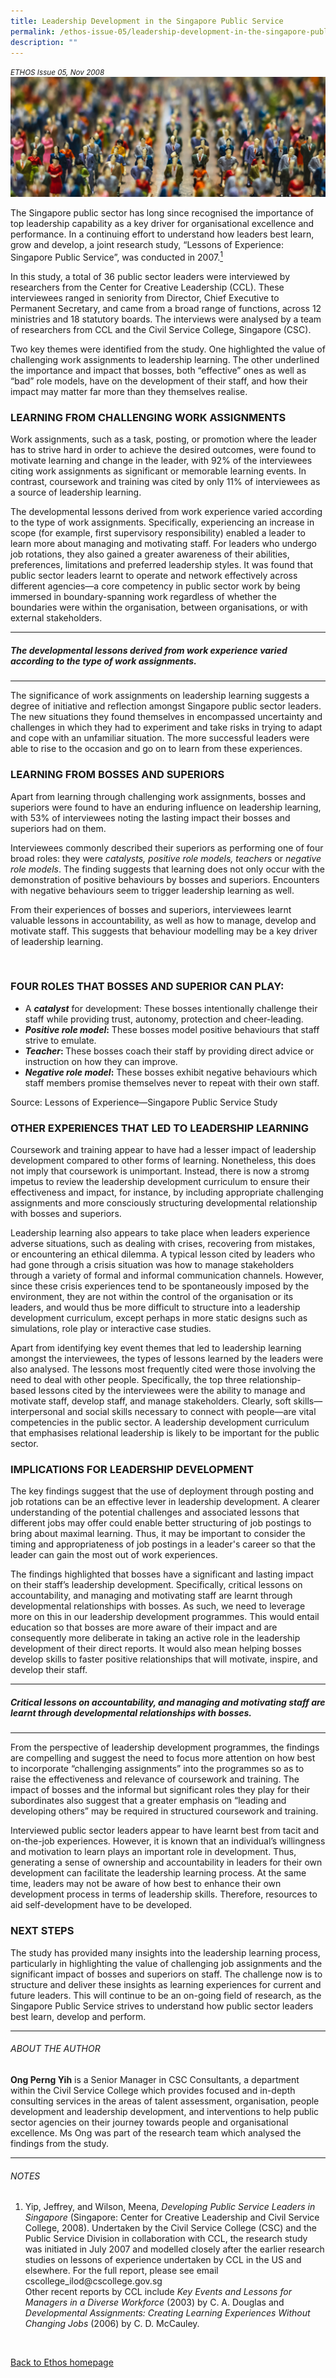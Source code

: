 ```yaml
---
title: Leadership Development in the Singapore Public Service
permalink: /ethos-issue-05/leadership-development-in-the-singapore-public-service/
description: ""
---
```

<style>
	
	
</style>	


<em><small>ETHOS Issue 05, Nov 2008</small></em>
<img src="/images/Ethos_Images/Ethos_Issue_05/5_Banner_Leadership%20Development%20in%20the%20Singapore%20Public%20Service.jpg">


<p>The Singapore public sector has long since recognised the importance of top leadership capability as a key driver for organisational excellence and performance. In a continuing effort to understand how leaders best learn, grow and develop, a joint research study, “Lessons of Experience: Singapore Public Service”, was conducted in 2007.<a href="#notes"><sup>1</sup></a></p>

<p>In this study, a total of 36 public sector leaders were interviewed by researchers from the Center for Creative Leadership (CCL). These interviewees ranged in seniority from Director, Chief Executive to Permanent Secretary, and came from a broad range of functions, across 12 ministries and 18 statutory boards. The interviews were analysed by a team of researchers from CCL and the Civil Service College, Singapore (CSC).</p>

<p>Two key themes were identified from the study. One highlighted the value of challenging work assignments to leadership learning. The other underlined the importance and impact that bosses, both “effective” ones as well as “bad” role models, have on the development of their staff, and how their impact may matter far more than they themselves realise.</p>

<h3>LEARNING FROM CHALLENGING WORK ASSIGNMENTS</h3>

<p>Work assignments, such as a task, posting, or promotion where the leader has to strive hard in order to achieve the desired outcomes, were found to motivate learning and change in the leader, with 92% of the interviewees citing work assignments as significant or memorable learning events. In contrast, coursework and training was cited by only 11% of interviewees as a source of leadership learning. </p>

<p>The developmental lessons derived from work experience varied according to the type of work assignments. Specifically, experiencing an increase in scope (for example, first supervisory responsibility) enabled a leader to learn more about managing and motivating staff. For leaders who undergo job rotations, they also gained a greater awareness of their abilities, preferences, limitations and preferred leadership styles. It was found that public sector leaders learnt to operate and network effectively across different agencies—a core competency in public sector work by being immersed in boundary-spanning work regardless of whether the boundaries were within the organisation, between organisations, or with external stakeholders.</p>

<hr>

<h5><em>
The developmental lessons derived from work experience varied according to the type of work assignments.
</em></h5>

<hr>

<p>The significance of work assignments on leadership learning suggests a degree of initiative and reflection amongst Singapore public sector leaders. The new situations they found themselves in encompassed uncertainty and challenges in which they had to experiment and take risks in trying to adapt and cope with an unfamiliar situation. The more successful leaders were able to rise to the occasion and go on to learn from these experiences.</p>

<h3>LEARNING FROM BOSSES AND SUPERIORS</h3>

<p>Apart from learning through challenging work assignments, bosses and superiors were found to have an enduring influence on leadership learning, with 53% of interviewees noting the lasting impact their bosses and superiors had on them. </p>

<p>Interviewees commonly described their superiors as performing one of four broad roles: they were <em>catalysts, positive role models, teachers</em> or <em>negative role models</em>. The finding suggests that learning does not only occur with the demonstration of positive behaviours by bosses and superiors. Encounters with negative behaviours seem to trigger leadership learning as well.</p>

<p>From their experiences of bosses and superiors, interviewees learnt valuable lessons in accountability, as well as how to manage, develop and motivate staff. This suggests that behaviour modelling may be a key driver of leadership learning.</p>




<p class="small-text text">&nbsp;</p>




<div class="container">


<h3 class="title">FOUR ROLES THAT BOSSES AND SUPERIOR CAN PLAY:</h3>
<ul>
<li>
    A <em><strong>catalyst</strong></em> for development: These bosses intentionally challenge their staff while providing trust, autonomy, protection and cheer-leading.
    </li>
<li>
<em><strong>Positive role model</strong></em><strong>:</strong> These bosses model positive behaviours that staff strive to emulate.
    </li>
<li>
<em><strong>Teacher</strong></em><strong>: </strong>These bosses coach their staff by providing direct advice or instruction on how they can improve.
    </li>
<li>
<em><strong>Negative role model</strong></em><strong>:</strong> These bosses exhibit negative behaviours which staff members promise themselves never to repeat with their own staff.
    </li>
</ul>
<p>Source: Lessons of Experience—Singapore Public Service Study</p>



</div>






<h3>OTHER EXPERIENCES THAT LED TO LEADERSHIP LEARNING</h3>

<p>Coursework and training appear to have had a lesser impact of leadership development compared to other forms of learning. Nonetheless, this does not imply that coursework is unimportant. Instead, there is now a stromg impetus to review the leadership development curriculum to ensure their effectiveness and impact, for instance, by including appropriate challenging assignments and more consciously structuring developmental relationship with bosses and superiors.</p>

<p>Leadership learning also appears to take place when leaders experience adverse situations, such as dealing with crises, recovering from mistakes, or encountering an ethical dilemma. A typical lesson cited by leaders who had gone through a crisis situation was how to manage stakeholders through a variety of formal and informal communication channels. However, since these crisis experiences tend to be spontaneously imposed by the environment, they are
not within the control of the organisation or its leaders, and would
thus be more difficult to structure into a leadership development
curriculum, except perhaps in more static designs such as simulations,
role play or interactive case studies. </p>

<p>Apart from identifying
key event themes that led to leadership learning amongst the
interviewees, the types of lessons learned by the leaders were also
analysed. The lessons most frequently cited were those involving the
need to deal with other people. Specifically, the top three
relationship-based lessons cited by the interviewees were the ability to
manage and motivate staff, develop staff, and manage stakeholders.
Clearly, soft skills—interpersonal and social skills necessary to
connect with people—are vital competencies in the public sector. A
leadership development curriculum that emphasises relational leadership
is likely to be important for the public sector.<span style="display: inline-block;"></span></p>

<h3>IMPLICATIONS FOR LEADERSHIP DEVELOPMENT</h3>

<p>The key findings suggest that the use of deployment through posting and job rotations can be an effective lever in leadership development. A clearer understanding of the potential challenges and associated lessons that different jobs may offer could enable better structuring of job postings to bring about maximal learning. Thus, it may be important to consider the timing and appropriateness of job postings in a leader's career so that the leader can gain the most out of work experiences.</p>

<p>The findings highlighted that bosses have a significant and lasting impact on their staff’s leadership development. Specifically, critical lessons on accountability, and managing and motivating staff are learnt through developmental relationships with bosses. As such, we need to leverage more on this in our leadership development programmes. This would entail education so that bosses are more aware of their impact and are consequently more deliberate in taking an active role in the leadership development of their direct reports. It would also mean helping bosses develop skills to faster positive relationships that will motivate, inspire, and develop their staff.</p>

<hr>

<h5><em>
Critical lessons on accountability, and managing and motivating staff are learnt through developmental relationships with bosses.
</em></h5>

<hr>

<p>From the perspective of leadership development programmes, the findings are compelling and suggest the need to focus more attention on how best to incorporate “challenging assignments” into the programmes so as to raise the effectiveness and relevance of coursework and training. The impact of bosses and the informal but significant roles they play for their subordinates also suggest that a greater emphasis on “leading and developing others” may be required in structured coursework and training. </p>

<p>Interviewed public sector leaders appear to have learnt best from tacit and on-the-job experiences. However, it is known that an individual’s willingness and motivation to learn plays an important role in development. Thus, generating a sense of ownership and accountability in leaders for their own development can facilitate the leadership learning process. At the same time, leaders may not be aware of how best to enhance their own development process in terms of leadership skills. Therefore, resources to aid self-development have to be developed.</p>

<h3>NEXT STEPS</h3>

<p>The study has provided many insights into the leadership learning process, particularly in highlighting the value of challenging job assignments and the significant impact of bosses and superiors on staff. The challenge now is to structure and deliver these insights as learning experiences for current and future leaders. This will continue to be an on-going field of research, as the Singapore Public Service strives to understand how public sector leaders best learn, develop and perform.</p>

<hr>

<h6>ABOUT THE AUTHOR</h6>

<p class="small-text"><strong>Ong Perng Yih</strong> is a Senior Manager in CSC Consultants, a department within the Civil Service College which provides focused and in-depth consulting services in the areas of talent assessment, organisation, people development and leadership development, and interventions to help public sector agencies on their journey towards people and organisational excellence. Ms Ong was part of the research team which analysed the findings from the study.</p>

<hr>

<h6><a name="notes"></a>NOTES</h6>

<ol>
<li class="small-text">Yip, Jeffrey, and Wilson, Meena, <em>Developing Public Service Leaders in Singapore</em> (Singapore: Center for Creative Leadership and Civil Service College, 2008). Undertaken by the Civil Service College (CSC) and the Public Service Division in collaboration with CCL, the research study was initiated in July 2007 and modelled closely after the earlier research studies on lessons of experience undertaken by CCL in the US and elsewhere. For the full report, please see email cscollege_ilod@cscollege.gov.sg<br>
    Other recent reports by CCL include <em>Key Events and Lessons for Managers in a Diverse Workforce</em> (2003) by C. A. Douglas and <em>Developmental Assignments: Creating Learning Experiences Without Changing Jobs</em> (2006) by C. D. McCauley.</li>
</ol>

<br>

<p><a href="../../ethos.html">Back to Ethos homepage</a></p>